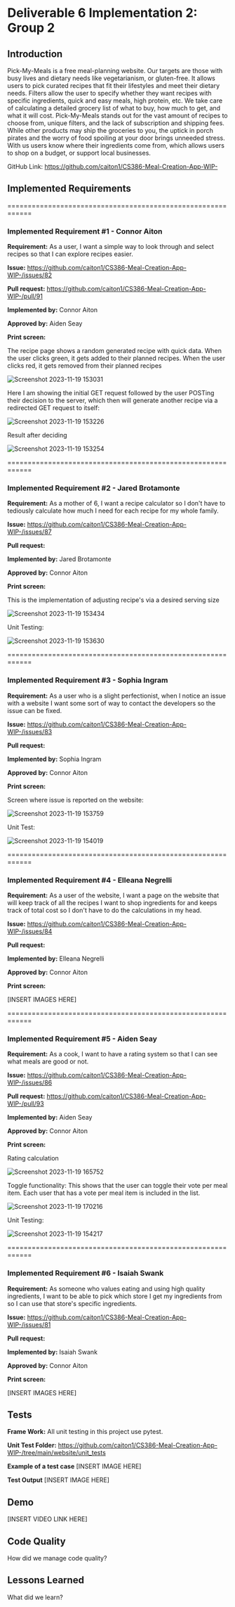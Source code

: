 # Deliverable 6 Implementation 2: Group 2

## Introduction

Pick-My-Meals is a free meal-planning website. Our targets are those with busy lives and dietary needs like vegetarianism, or gluten-free. It allows users to pick curated recipes that fit their lifestyles and meet their dietary needs. Filters allow the user to specify whether they want recipes with specific ingredients, quick and easy meals, high protein, etc. We take care of calculating a detailed grocery list of what to buy, how much to get, and what it will cost. Pick-My-Meals stands out for the vast amount of recipes to choose from, unique filters, and the lack of subscription and shipping fees. While other products may ship the groceries to you, the uptick in porch pirates and the worry of food spoiling at your door brings unneeded stress. With us users know where their ingredients come from, which allows users to shop on a budget, or support local businesses. 

GitHub Link: https://github.com/caiton1/CS386-Meal-Creation-App-WIP-

## Implemented Requirements
============================================================
### Implemented Requirement #1 - Connor Aiton

**Requirement:** As a user, I want a simple way to look through and select recipes so that I can explore recipes easier.

**Issue:** https://github.com/caiton1/CS386-Meal-Creation-App-WIP-/issues/82

**Pull request:** https://github.com/caiton1/CS386-Meal-Creation-App-WIP-/pull/91

**Implemented by:** Connor Aiton

**Approved by:** Aiden Seay

**Print screen:** 

The recipe page shows a random generated recipe with quick data. When the user clicks green, it gets added to their planned recipes. When the user clicks red, it gets removed from their planned recipes

![Screenshot 2023-11-19 153031](https://github.com/caiton1/CS386-Meal-Creation-App-WIP-/assets/116912057/7d4553b4-9216-42b9-a7a8-926b74ff2409)

Here I am showing the initial GET request followed by the user POSTing their decision to the server, which then will generate another recipe via a redirected GET request to itself:

![Screenshot 2023-11-19 153226](https://github.com/caiton1/CS386-Meal-Creation-App-WIP-/assets/116912057/02fbf639-37d8-4b19-8889-34189ee2a4e7)

Result after deciding

![Screenshot 2023-11-19 153254](https://github.com/caiton1/CS386-Meal-Creation-App-WIP-/assets/116912057/ae2bdec8-9804-4f9a-af72-4b656703320e)


============================================================
### Implemented Requirement #2 - Jared Brotamonte

**Requirement:** As a mother of 6, I want a recipe calculator so I don't have to tediously calculate how much I need for each recipe for my whole family.

**Issue:** https://github.com/caiton1/CS386-Meal-Creation-App-WIP-/issues/87

**Pull request:** 

**Implemented by:** Jared Brotamonte

**Approved by:** Connor Aiton

**Print screen:**

This is the implementation of adjusting recipe's via a desired serving size

![Screenshot 2023-11-19 153434](https://github.com/caiton1/CS386-Meal-Creation-App-WIP-/assets/116912057/d82f938f-928a-4dd7-ad81-4c6e341a871b)

Unit Testing:

![Screenshot 2023-11-19 153630](https://github.com/caiton1/CS386-Meal-Creation-App-WIP-/assets/116912057/a1b4ab17-01c6-49fc-b700-f7a33601b025)


============================================================
### Implemented Requirement #3 - Sophia Ingram

**Requirement:** As a user who is a slight perfectionist, when I notice an issue with a website I want some sort of way to contact the developers so the issue can be fixed.

**Issue:** https://github.com/caiton1/CS386-Meal-Creation-App-WIP-/issues/83

**Pull request:** 

**Implemented by:** Sophia Ingram

**Approved by:** Connor Aiton

**Print screen:**  

Screen where issue is reported on the website:

![Screenshot 2023-11-19 153759](https://github.com/caiton1/CS386-Meal-Creation-App-WIP-/assets/116912057/225e948f-01ca-4337-97dc-afdca1cce7a0)

Unit Test:

![Screenshot 2023-11-19 154019](https://github.com/caiton1/CS386-Meal-Creation-App-WIP-/assets/116912057/69bc16b8-7084-49bc-b390-8f9f27563f9e)







============================================================
### Implemented Requirement #4 - Elleana Negrelli

**Requirement:** As a user of the website, I want a page on the website that will keep track of all the recipes I want to shop ingredients for and keeps track of total cost so I don't have to do the calculations in my head.

**Issue:** https://github.com/caiton1/CS386-Meal-Creation-App-WIP-/issues/84

**Pull request:** 

**Implemented by:** Elleana Negrelli

**Approved by:** Connor Aiton

**Print screen:**

[INSERT IMAGES HERE]




============================================================
### Implemented Requirement #5 - Aiden Seay

**Requirement:** As a cook, I want to have a rating system so that I can see what meals are good or not.

**Issue:** https://github.com/caiton1/CS386-Meal-Creation-App-WIP-/issues/86

**Pull request:** https://github.com/caiton1/CS386-Meal-Creation-App-WIP-/pull/93

**Implemented by:** Aiden Seay

**Approved by:** Connor Aiton

**Print screen:**

Rating calculation

![Screenshot 2023-11-19 165752](https://github.com/caiton1/CS386-Meal-Creation-App-WIP-/assets/116912057/8e344dea-7ed9-4f64-af81-ff552cb85ab8)

Toggle functionality: This shows that the user can toggle their vote per meal item. Each user that has a vote per meal item is included in the list.

![Screenshot 2023-11-19 170216](https://github.com/caiton1/CS386-Meal-Creation-App-WIP-/assets/116912057/b1cfcf70-4d07-4eac-aca1-86223028d5f2)

Unit Testing:

![Screenshot 2023-11-19 154217](https://github.com/caiton1/CS386-Meal-Creation-App-WIP-/assets/116912057/065fbad7-b134-483a-a18e-e788b0415a2d)







============================================================
### Implemented Requirement #6 - Isaiah Swank

**Requirement:** As someone who values eating and using high quality ingredients, I want to be able to pick which store I get my ingredients from so I can use that store's specific ingredients.

**Issue:** https://github.com/caiton1/CS386-Meal-Creation-App-WIP-/issues/81

**Pull request:** 

**Implemented by:** Isaiah Swank

**Approved by:** Connor Aiton

**Print screen:**

[INSERT IMAGES HERE]







## Tests
**Frame Work:** All unit testing in this project use pytest.

**Unit Test Folder:** https://github.com/caiton1/CS386-Meal-Creation-App-WIP-/tree/main/website/unit_tests

**Example of a test case**
[INSERT IMAGE HERE]

**Test Output**
[INSERT IMAGE HERE]



## Demo

[INSERT VIDEO LINK HERE]



## Code Quality

How did we manage code quality?



## Lessons Learned

What did we learn?
